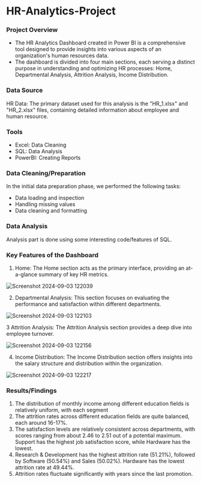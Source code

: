 # HR-Analytics-Project

### Project Overview
- The HR Analytics Dashboard created in Power BI is a comprehensive tool designed to provide insights into various aspects of an organization's human resources data. 
- The dashboard is divided into four main sections, each serving a distinct purpose in understanding and optimizing HR processes: Home, Departmental Analysis, Attrition Analysis, Income Distribution.

### Data Source
HR Data: The primary dataset used for this analysis is the "HR_1.xlsx" and "HR_2.xlsx" files, containing detailed information about employee and human resource.

### Tools
- Excel: Data Cleaning
- SQL: Data Analysis
- PowerBI: Creating Reports

### Data Cleaning/Preparation
In the initial data preparation phase, we performed the following tasks:
- Data loading and inspection
- Handling missing values
- Data cleaning and formatting

### Data Analysis
Analysis part is done using some interesting code/features of SQL.

### Key Features of the Dashboard
1. Home: The Home section acts as the primary interface, providing an at-a-glance summary of key HR metrics.
   
![Screenshot 2024-09-03 122039](https://github.com/user-attachments/assets/05fa3591-e33f-4e96-96a4-36e157d72271)

2. Departmental Analysis: This section focuses on evaluating the performance and satisfaction within different departments.

![Screenshot 2024-09-03 122103](https://github.com/user-attachments/assets/0b4fc472-4d80-4ad5-a2ef-0a39e0d8a400)

3 Attrition Analysis: The Attrition Analysis section provides a deep dive into employee turnover.

![Screenshot 2024-09-03 122156](https://github.com/user-attachments/assets/b6babc85-7a55-4d54-9811-defdaac712fc)

4. Income Distribution: The Income Distribution section offers insights into the salary structure and distribution within the organization.

![Screenshot 2024-09-03 122217](https://github.com/user-attachments/assets/d136e927-beb6-41cc-a5b5-968db3dd0606)

### Results/Findings
1. The distribution of monthly income among different education fields is relatively uniform, with each segment
2. The attrition rates across different education fields are quite balanced, each around 16-17%.
3. The satisfaction levels are relatively consistent across departments, with scores ranging from about 2.46 to 2.51 out of a potential maximum. Support has the highest job satisfaction score, while Hardware has the lowest.
4. Research & Development has the highest attrition rate (51.21%), followed by Software (50.54%) and Sales (50.02%). Hardware has the lowest attrition rate at 49.44%.
5.  Attrition rates fluctuate significantly with years since the last promotion.
